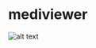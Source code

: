 # mediviewer

![alt text][sc]

[sc]: https://github.com/whats-it/mediviewer/raw/master/src/mediviewer.png

